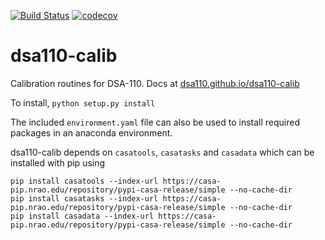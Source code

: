 
[![Build Status](https://travis-ci.com/dsa110/dsa110-calib.svg?branch=main)](https://travis-ci.com/dsa110/dsa110-calib) 
[![codecov](https://codecov.io/gh/dsa110/dsa110-calib/branch/master/graph/badge.svg)](https://codecov.io/gh/dsa110/dsa110-calib)

# dsa110-calib
Calibration routines for DSA-110. Docs at [dsa110.github.io/dsa110-calib](https://dsa110.github.io/dsa110-calib)

To install, 
`python setup.py install`

The included `environment.yaml` file can also be used to install required packages in an anaconda environment.  

dsa110-calib depends on `casatools`, `casatasks` and `casadata` which can be installed with pip using
```
pip install casatools --index-url https://casa-pip.nrao.edu/repository/pypi-casa-release/simple --no-cache-dir
pip install casatasks --index-url https://casa-pip.nrao.edu/repository/pypi-casa-release/simple --no-cache-dir
pip install casadata --index-url https://casa-pip.nrao.edu/repository/pypi-casa-release/simple --no-cache-dir
```
